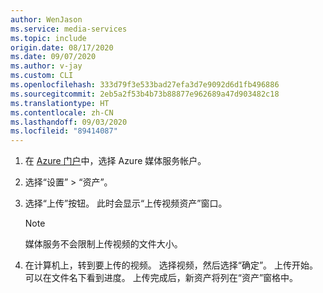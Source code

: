 ```yaml
---
author: WenJason
ms.service: media-services
ms.topic: include
origin.date: 08/17/2020
ms.date: 09/07/2020
ms.author: v-jay
ms.custom: CLI
ms.openlocfilehash: 333d79f3e533bad27efa3d7e9092d6d1fb496886
ms.sourcegitcommit: 2eb5a2f53b4b73b88877e962689a47d903482c18
ms.translationtype: HT
ms.contentlocale: zh-CN
ms.lasthandoff: 09/03/2020
ms.locfileid: "89414087"
---
```

<!-- ### Upload files with the Azure portal -->

1. 在 [Azure 门户](https://portal.azure.cn/)中，选择 Azure 媒体服务帐户。
1. 选择“设置” > “资产”。
1. 选择“上传”按钮。 此时会显示“上传视频资产”窗口。

   > [!NOTE]
   > 媒体服务不会限制上传视频的文件大小。

1. 在计算机上，转到要上传的视频。 选择视频，然后选择“确定”。  上传开始。 可以在文件名下看到进度。  上传完成后，新资产将列在“资产”窗格中。
